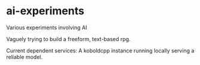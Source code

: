 # ai-experiments
Various experiments involving AI

Vaguely trying to build a freeform, text-based rpg.

Current dependent services:
A koboldcpp instance running locally serving a reliable model.